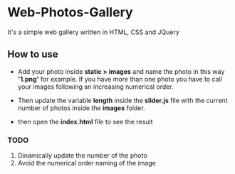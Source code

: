 # Web-Photos-Gallery

It's a simple web gallery written in HTML, CSS and JQuery

## How to use

- Add your photo inside **static > images** and name the photo in this way **'1.png'** for example.
  If you have more than one photo you have to call your images following an increasing numerical order.

- Then update the variable **length** inside the **slider.js** file with the current number of photos inside
  the **images** folder.

- then open the **index.html** file to see the result

### TODO

1. Dinamically update the number of the photo
1. Avoid the numerical order naming of the image
